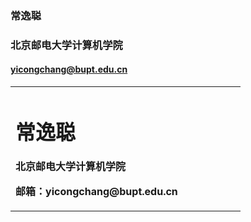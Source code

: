 ###           常逸聪
###   北京邮电大学计算机学院
####  yicongchang@bupt.edu.cn

<table border="0">
  <tr>
    <td width="75%">
      <h1>常逸聪</h1>
      <p><b>北京邮电大学计算机学院</b></p>
      <p><b>邮箱：yicongchang@bupt.edu.cn</b></p>
    </td>
  </tr>
</table>
